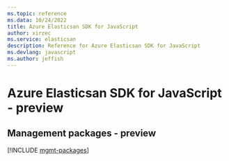 ```yaml
---
ms.topic: reference
ms.data: 10/24/2022
title: Azure Elasticsan SDK for JavaScript
author: xirzec
ms.service: elasticsan
description: Reference for Azure Elasticsan SDK for JavaScript
ms.devlang: javascript
ms.author: jeffish
---
```

# Azure Elasticsan SDK for JavaScript - preview

## Management packages - preview
[!INCLUDE [mgmt-packages](elasticsan-mgmt-index.md)]